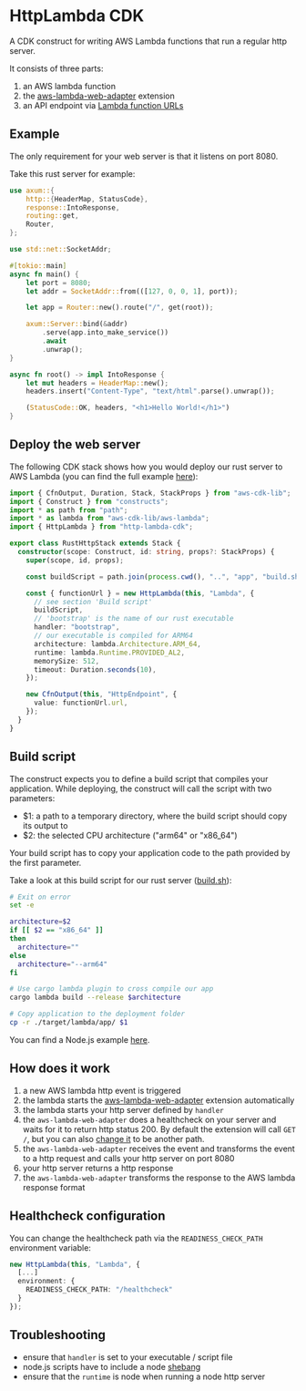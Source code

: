 # HttpLambda CDK

A CDK construct for writing AWS Lambda functions that run a regular http server.

It consists of three parts:

1. an AWS lambda function
2. the [aws-lambda-web-adapter](https://github.com/awslabs/aws-lambda-web-adapter) extension
3. an API endpoint via [Lambda function URLs](https://docs.aws.amazon.com/lambda/latest/dg/lambda-urls.html)

## Example

The only requirement for your web server is that it listens on port 8080.

Take this rust server for example:

```rust
use axum::{
    http::{HeaderMap, StatusCode},
    response::IntoResponse,
    routing::get,
    Router,
};

use std::net::SocketAddr;

#[tokio::main]
async fn main() {
    let port = 8080;
    let addr = SocketAddr::from(([127, 0, 0, 1], port));

    let app = Router::new().route("/", get(root));

    axum::Server::bind(&addr)
        .serve(app.into_make_service())
        .await
        .unwrap();
}

async fn root() -> impl IntoResponse {
    let mut headers = HeaderMap::new();
    headers.insert("Content-Type", "text/html".parse().unwrap());

    (StatusCode::OK, headers, "<h1>Hello World!</h1>")
}
```

## Deploy the web server

The following CDK stack shows how you would deploy our rust server to AWS Lambda (you can find the full example [here](https://github.com/MarkusWendorf/http-lambda-cdk/tree/master/examples/rust-example/cdk/lib/RustHttpStack.ts)):

```ts
import { CfnOutput, Duration, Stack, StackProps } from "aws-cdk-lib";
import { Construct } from "constructs";
import * as path from "path";
import * as lambda from "aws-cdk-lib/aws-lambda";
import { HttpLambda } from "http-lambda-cdk";

export class RustHttpStack extends Stack {
  constructor(scope: Construct, id: string, props?: StackProps) {
    super(scope, id, props);

    const buildScript = path.join(process.cwd(), "..", "app", "build.sh");

    const { functionUrl } = new HttpLambda(this, "Lambda", {
      // see section 'Build script'
      buildScript,
      // 'bootstrap' is the name of our rust executable
      handler: "bootstrap",
      // our executable is compiled for ARM64
      architecture: lambda.Architecture.ARM_64,
      runtime: lambda.Runtime.PROVIDED_AL2,
      memorySize: 512,
      timeout: Duration.seconds(10),
    });

    new CfnOutput(this, "HttpEndpoint", {
      value: functionUrl.url,
    });
  }
}
```

## Build script

The construct expects you to define a build script that compiles your application.
While deploying, the construct will call the script with two parameters:

- $1: a path to a temporary directory, where the build script should copy its output to
- $2: the selected CPU architecture ("arm64" or "x86_64")

Your build script has to copy your application code to the path provided by the first parameter.

Take a look at this build script for our rust server ([build.sh](https://github.com/MarkusWendorf/http-lambda-cdk/tree/master/examples/rust-example/app/build.sh)):

```sh
# Exit on error
set -e

architecture=$2
if [[ $2 == "x86_64" ]]
then
  architecture=""
else 
  architecture="--arm64"
fi

# Use cargo lambda plugin to cross compile our app
cargo lambda build --release $architecture

# Copy application to the deployment folder
cp -r ./target/lambda/app/ $1
```

You can find a Node.js example [here](https://github.com/MarkusWendorf/http-lambda-cdk/tree/master/examples/nodejs-example/app/build.sh).

## How does it work

1. a new AWS lambda http event is triggered
2. the lambda starts the [aws-lambda-web-adapter](https://github.com/awslabs/aws-lambda-web-adapter) extension automatically
3. the lambda starts your http server defined by `handler`
4. the `aws-lambda-web-adapter` does a healthcheck on your server and waits for it to return http status 200. By default the extension will call `GET /`, but you can also [change it](#healthcheck-configuration) to be another path.
5. the `aws-lambda-web-adapter` receives the event and transforms the event to a http request and calls your http server on port 8080
6. your http server returns a http response
7. the `aws-lambda-web-adapter` transforms the response to the AWS lambda response format

## Healthcheck configuration

You can change the healthcheck path via the `READINESS_CHECK_PATH` environment variable:

```ts
new HttpLambda(this, "Lambda", {
  [...]
  environment: {
    READINESS_CHECK_PATH: "/healthcheck"
  }
});
```

## Troubleshooting

* ensure that `handler` is set to your executable / script file
* node.js scripts have to include a node [shebang](https://github.com/MarkusWendorf/http-lambda-cdk/blob/f1e1047c16f695456c5ef7a57087d0d6967fbf20/examples/nodejs-example/app/index.ts#L1)
* ensure that the `runtime` is node when running a node http server